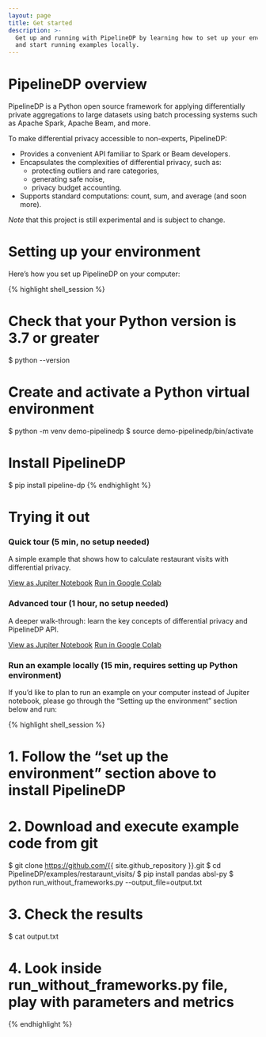 ```yaml
---
layout: page
title: Get started
description: >-
  Get up and running with PipelineDP by learning how to set up your environment
  and start running examples locally.
---
```


# PipelineDP overview

PipelineDP is a Python open source framework for applying differentially private aggregations to 
large datasets using batch processing systems such as Apache Spark, Apache Beam, and more.

To make differential privacy accessible to non-experts, PipelineDP:

* Provides a convenient API familiar to Spark or Beam developers.
* Encapsulates the complexities of differential privacy, such as:
  * protecting outliers and rare categories,
  * generating safe noise,
  * privacy budget accounting.
* Supports standard computations: count, sum, and average (and soon more).

*Note* that this project is still experimental and is subject to change.

# Setting up your environment
Here’s how you set up PipelineDP on your computer:

{% highlight shell_session %}
# Check that your Python version is 3.7 or greater
$ python --version

# Create and activate a Python virtual environment
$ python -m venv demo-pipelinedp
$ source demo-pipelinedp/bin/activate

# Install PipelineDP
$ pip install pipeline-dp
{% endhighlight %}

# Trying it out
### Quick tour (5 min, no setup needed)

A simple example that shows how to calculate restaurant visits with differential privacy. 

<a class="c-hero__button c-button c-button--secondary" style="margin: 0px;" href="https://github.com/{{ site.github_repository }}/blob/main/examples/quickstart.ipynb" target="_blank">View as Jupiter Notebook</a>
<a class="c-hero__button c-button c-button--primary" style="margin: 0px;" href="https://colab.research.google.com/github/{{ site.github_repository }}/blob/main/examples/quickstart.ipynb" target="_blank">Run in Google Colab</a>

### Advanced tour (1 hour, no setup needed)
A deeper walk-through: learn the key concepts of differential privacy and PipelineDP API. 

<a class="c-hero__button c-button c-button--secondary" style="margin: 0px;" href="https://github.com/{{ site.github_repository }}/blob/main/examples/restaurant_visits.ipynb" target="_blank">View as Jupiter Notebook</a>
<a class="c-hero__button c-button c-button--primary" style="margin: 0px;" href="https://colab.research.google.com/github/{{ site.github_repository }}/blob/main/examples/restaurant_visits.ipynb" target="_blank">Run in Google Colab</a>

### Run an example locally (15 min, requires setting up Python environment)
If you’d like to plan to run an example on your computer instead of Jupiter notebook, please go through the “Setting up the environment” section below and run:

{% highlight shell_session %}
# 1. Follow the “set up the environment” section above to install PipelineDP

# 2. Download and execute example code from git
$ git clone https://github.com/{{ site.github_repository }}.git
$ cd PipelineDP/examples/restaraunt_visits/
$ pip install pandas absl-py
$ python run_without_frameworks.py --output_file=output.txt

# 3. Check the results 
$ cat output.txt

# 4. Look inside run_without_frameworks.py file, play with parameters and metrics
{% endhighlight %}
